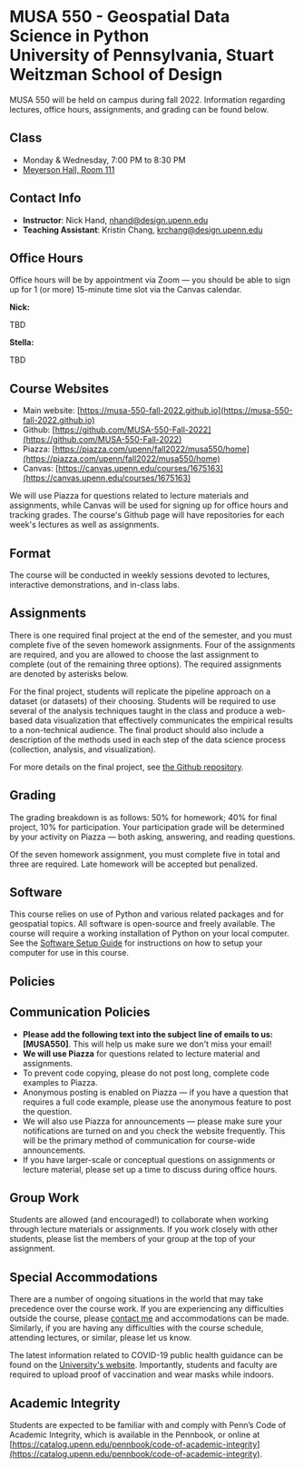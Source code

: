 # MUSA 550 - Geospatial Data Science in Python<br>University of Pennsylvania, Stuart Weitzman School of Design

MUSA 550 will be held on campus during fall 2022. Information regarding
lectures, office hours, assignments, and grading can be found below.

## Class

- Monday & Wednesday, 7:00 PM to 8:30 PM
- [Meyerson Hall, Room 111](https://www.isc-cts.upenn.edu/finder/classroominfo.asp?id=MEYH-B4)

## Contact Info

- **Instructor**: Nick Hand, nhand@design.upenn.edu
- **Teaching Assistant**: Kristin Chang, krchang@design.upenn.edu 

## Office Hours

Office hours will be by appointment via Zoom — you should be able to
sign up for 1 (or more) 15-minute time slot via the Canvas calendar.

**Nick:**

TBD

**Stella:**

TBD

## Course Websites

- Main website: [https://musa-550-fall-2022.github.io](https://musa-550-fall-2022.github.io)
- Github: [https://github.com/MUSA-550-Fall-2022](https://github.com/MUSA-550-Fall-2022)
- Piazza: [https://piazza.com/upenn/fall2022/musa550/home](https://piazza.com/upenn/fall2022/musa550/home)
- Canvas: [https://canvas.upenn.edu/courses/1675163](https://canvas.upenn.edu/courses/1675163)

We will use Piazza for questions related to lecture materials and assignments,
while Canvas will be used for signing up for office hours and tracking grades.
The course's Github page will have repositories for each week's
lectures as well as assignments.

## Format

The course will be conducted in weekly sessions devoted to lectures, interactive
demonstrations, and in-class labs.

## Assignments

There is one required final project at the end of the semester, and you must
complete five of the seven homework assignments. Four of the assignments are
required, and you are allowed to choose the last assignment to complete (out of
the remaining three options). The required assignments are denoted by asterisks
below.

For the final project, students will replicate the pipeline approach on a
dataset (or datasets) of their choosing. Students will be required to use
several of the analysis techniques taught in the class and produce a web-based
data visualization that effectively communicates the empirical results to a
non-technical audience. The final product should also include a description of
the methods used in each step of the data science process (collection, analysis,
and visualization).

For more details on the final project, see [the Github
repository](https://github.com/MUSA-550-Fall-2022/final-project).

## Grading

The grading breakdown is as follows: 50% for homework; 40% for final project,
10% for participation. Your participation grade will be determined
by your activity on Piazza — both asking, answering, and reading
questions.

Of the seven homework assignment, you must complete five in total and three are
required. Late homework will be accepted but penalized.

## Software

This course relies on use of Python and various related packages and for
geospatial topics. All software is open-source and freely available. The course
will require a working installation of Python on your local computer. See the
[Software Setup Guide](https://musa-550-fall-2022.github.io/resources/setup/) for
instructions on how to setup your computer for use in this course.

## Policies

## Communication Policies

- **Please add the following text into the subject line of emails to us:
  [MUSA550]**. This will help us make sure we don't miss your email!
- **We will use Piazza** for questions related to lecture material and assignments.
- To prevent code copying, please do not post long, complete code examples to Piazza.
- Anonymous posting is enabled on Piazza — if you have a question that requires
  a full code example, please use the anonymous feature to post the question.
- We will also use Piazza for announcements — please make sure your
  notifications are turned on and you check the website frequently. This will
  be the primary method of communication for course-wide announcements.
- If you have larger-scale or conceptual questions on assignments or lecture
  material, please set up a time to discuss during office hours.

## Group Work

Students are allowed (and encouraged!) to collaborate when working through
lecture materials or assignments. If you work closely with other students,
please list the members of your group at the top of your assignment.

## Special Accommodations

There are a number of ongoing situations in the world that may take precedence
over the course work. If you are experiencing any difficulties outside the
course, please [contact me](mailto:nhand@design.upenn.edu) and accommodations can be made.
Similarly, if you are having any difficulties with the course schedule,
attending lectures, or similar, please let us know.

The latest information related to COVID-19 public health guidance can be found on the
[University's website](https://coronavirus.upenn.edu/content/public-health-guidance).
Importantly, students and faculty are required to upload proof of vaccination and wear masks
while indoors.

## Academic Integrity

Students are expected to be familiar with and comply with Penn’s Code of
Academic Integrity, which is available in the Pennbook, or online at
[https://catalog.upenn.edu/pennbook/code-of-academic-integrity](https://catalog.upenn.edu/pennbook/code-of-academic-integrity).
